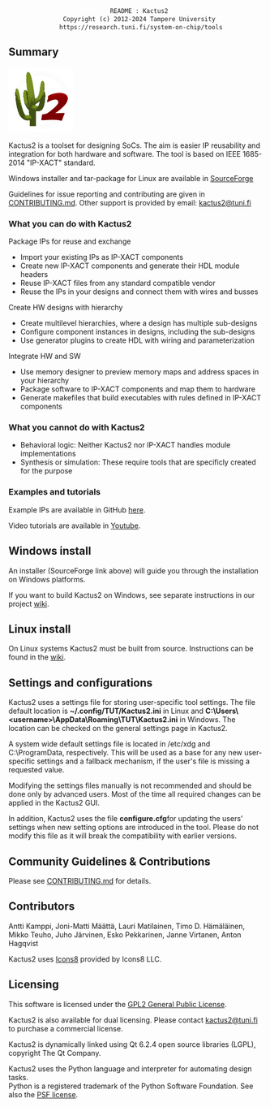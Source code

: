                                README : Kactus2
				   Copyright (c) 2012-2024 Tampere University
                  https://research.tuni.fi/system-on-chip/tools

## Summary
![Kactus2 logo](common/graphics/appicon.png)

Kactus2 is a toolset for designing SoCs. The aim is easier IP reusability and integration for both hardware and
software. The tool is based on IEEE 1685-2014 "IP-XACT" standard.

Windows installer and tar-package for Linux are available in 
[SourceForge](https://sourceforge.net/projects/kactus2/)

Guidelines for issue reporting and contributing are given in [CONTRIBUTING.md](CONTRIBUTING.md).
Other support is provided by email: kactus2@tuni.fi

### What you can do with Kactus2
Package IPs for reuse and exchange
 * Import your existing IPs as IP-XACT components
 * Create new IP-XACT components and generate their HDL module headers
 * Reuse IP-XACT files from any standard compatible vendor
 * Reuse the IPs in your designs and connect them with wires and busses

Create HW designs with hierarchy
 * Create multilevel hierarchies, where a design has multiple sub-designs
 * Configure component instances in designs, including the sub-designs
 * Use generator plugins to create HDL with wiring and parameterization

Integrate HW and SW
 * Use memory designer to preview memory maps and address spaces in your hierarchy
 * Package software to IP-XACT components and map them to hardware
 * Generate makefiles that build executables with rules defined in IP-XACT components
 
### What you cannot do with Kactus2
 * Behavioral logic: Neither Kactus2 nor IP-XACT handles module implementations
 * Synthesis or simulation: These require tools that are specificly created for the purpose
 
### Examples and tutorials
Example IPs are available in GitHub [here](https://github.com/kactus2/ipxactexamplelib).

Video tutorials are available in [Youtube](https://www.youtube.com/user/Kactus2Tutorial).

## Windows install
An installer (SourceForge link above) will guide you through the installation on Windows platforms.

If you want to build Kactus2 on Windows, see separate instructions in our project 
[wiki](https://github.com/kactus2/kactus2dev/wiki/Building-Kactus2-from-source#building-on-windows).

## Linux install

On Linux systems Kactus2 must be built from source. Instructions can be found in the 
[wiki](https://github.com/kactus2/kactus2dev/wiki/Building-Kactus2-from-source#linux-build-install-and-run).

## Settings and configurations

Kactus2 uses a settings file for storing user-specific tool settings. The file default location
is **~/.config/TUT/Kactus2.ini** in Linux and **C:\Users\\\<username>\AppData\Roaming\TUT\Kactus2.ini**
in Windows. The location can be checked on the general settings page in Kactus2.

A system wide default settings file is located in /etc/xdg and C:\ProgramData, respectively.
This will be used as a base for any new user-specific settings and a fallback mechanism, if
the user's file is missing a requested value.

Modifying the settings files manually is not recommended and should be done only by advanced 
users. Most of the time all required changes can be applied in the Kactus2 GUI.

In addition, Kactus2 uses the file **configure.cfg**for updating the users' settings when
new setting options are introduced in the tool. Please do not modify this file as it will
break the compatibility with earlier versions.

## Community Guidelines & Contributions
Please see [CONTRIBUTING.md](CONTRIBUTING.md) for details.

## Contributors
Antti Kamppi, Joni-Matti Määttä, Lauri Matilainen, Timo D. Hämäläinen,
Mikko Teuho, Juho Järvinen, Esko Pekkarinen, Janne Virtanen,
Anton Hagqvist

Kactus2 uses [Icons8](https://icons8.com/) provided by Icons8 LLC.

## Licensing
This software is licensed under the [GPL2 General Public License](LICENSE).

Kactus2 is also available for dual licensing. Please contact kactus2@tuni.fi
to purchase a commercial license.

Kactus2 is dynamically linked using Qt 6.2.4 open source libraries (LGPL),
copyright The Qt Company.

Kactus2 uses the Python language and interpreter for automating design tasks.  
Python is a registered trademark of the Python Software Foundation. See also the
[PSF license](PSF_LICENSE.txt).
